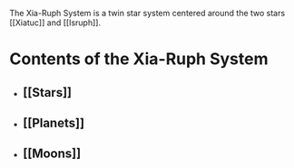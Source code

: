 The Xia-Ruph System is a twin star system centered around the two stars [[Xiatuc]] and [[Isruph]].

# Contents of the Xia-Ruph System
- ## [[Stars]]
- ## [[Planets]]
- ## [[Moons]]